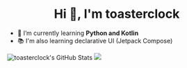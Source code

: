 <h1 align="center">Hi 👋, I'm toasterclock</h1>


- 🌱 I’m currently learning **Python and Kotlin**
- 📚 I'm also learning declarative UI (Jetpack Compose)


![toasterclock's GitHub Stats](https://github-readme-stats.vercel.app/api?username=toasterclock&show_icons=true&theme=radical)
<a href="https://wakatime.com"><img src="https://wakatime.com/share/@3ae32ed7-8a3b-4ec1-bc0f-59e875ebe4b2/9e1319ad-42e6-4516-b986-d5f70c844f4b.png" /></a>



